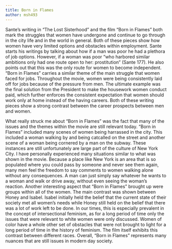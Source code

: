 ```yaml
---
title: Born in Flames
author: msh493
---
```

Sante’s writing in “The Lost Sisterhood” and the film “Born in Flames” both mark the struggles that women have undergone and continue to go through in the city life and in the world in general. Both of these pieces show how women have very limited options and obstacles within employment. Sante starts his writings by talking about how if a man was poor he had a plethora of job options. However, if a woman was poor “who harbored similar ambitions only had one route open to her: prostitution” (Sante 177). He also points out that this was the only route for women to become independent. “Born in Flames” carries a similar theme of the main struggle that women faced for jobs. Throughout the movie, women were being consistently laid off for jobs because of the pressure from men. The ultimate example was the final solution from the President to make the housework women conduct paid, which further enforces the consistent expectation that women should work only at home instead of the having careers. Both of these writing pieces show a strong contrast between the career prospects between men and women.

What really struck me about “Born in Flames” was the fact that many of the issues and the themes within the movie are still relevant today. “Born in Flames” included many scenes of women being harrassed in the city. This included a woman walking by and being catcalled on the street and another scene of a woman being cornered by a man on the subway. These instances are still unfortunately are large part of the culture of New York City. I have personally experienced many situations similar to what was shown in the movie. Because a place like New York is an area that is so populated where you could pass by someone and never see them again, many men feel the freedom to say comments to women walking alone without any consequences. A man can just simply say whatever he wants to a woman and walk or drive away, without even seeing the woman’s reaction. Another interesting aspect that “Born in Flames” brought up were groups within all of the women. The main contrast was shown between Honey and Isabel. Isabel initially held the belief that the current state of their society met all women’s needs while Honey still held on the belief that there was a lot of work left to be done. In our times, this is especially prevalent in the concept of intersectional feminism, as for a long period of time only the issues that were relevant to white women were only discussed. Women of color have a whole other set of obstacles that were not brought to light for a long period of time in the history of feminism. The film itself exhibits this contrast between different races. Overall, “Born in Flames” represents many nuances that are still issues in modern day society.
